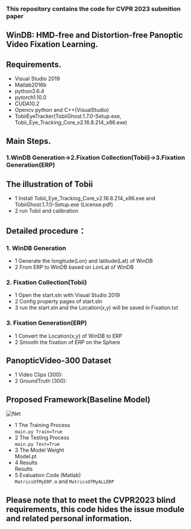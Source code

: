 ### This repository contains the code for CVPR 2023 submition paper   
## WinDB: HMD-free and Distortion-free Panoptic Video Fixation Learning.  

## Requirements.  
* Visual Studio 2019   
* Matlab2016b     
* python3.6.4   
* pytorch1.10.0   
* CUDA10.2    
* Opencv python and C++(VisualStudio)   
* TobiiEyeTracker(TobiiGhost.1.7.0-Setup.exe, Tobii_Eye_Tracking_Core_v2.16.8.214_x86.exe)  

## Main Steps.  
### 1.WinDB Generation->2.Fixation Collection(Tobii)->3.Fixation Generation(ERP)  

## The illustration of Tobii  
  * 1 Install Tobii_Eye_Tracking_Core_v2.16.8.214_x86.exe and TobiiGhost.1.7.0-Setup.exe (License.pdf)  
  * 2 run Tobii and calibration  
## Detailed procedure： 
### 1. WinDB Generation  
  * 1 Generate the longitude(Lon) and latitude(Lat) of WinDB  
  * 2 From ERP to WinDB based on LonLat of WinDB  
### 2. Fixation Collection(Tobii)  
  * 1 Open the start.sln with Visual Studio 2019  
  * 2 Config property pages of start.sln    
  * 3 run the start.sln and the Location(x,y) will be saved in Fixation.txt  
### 3. Fixation Generation(ERP)  
  * 1 Convert the Location(x,y) of WinDB to ERP  
  * 2 Smooth the fixation of ERP on the Sphere  

## PanopticVideo-300 Dataset
  * 1 Video Clips (300):  
  * 2 GroundTruth (300):   

## Proposed Framework(Baseline Model)
![Net](https://github.com/cvpr-submission/WinDB/tree/main/Figs/Net.png)  
  * 1 The Training Process    
     ```main.py Train=True```  
  * 2 The Testing Process    
     ```main.py Test=True```  
  * 3 The Model Weight   
     Model.pt  
  * 4 Results  
     Results  
  * 5 Evaluation Code (Matlab)  
    ```MatricsOfMyERP.m``` and ```MatricsOfMyALLERP```

## Please note that to meet the CVPR2023 blind requirements, this code hides the issue module and related personal information.
